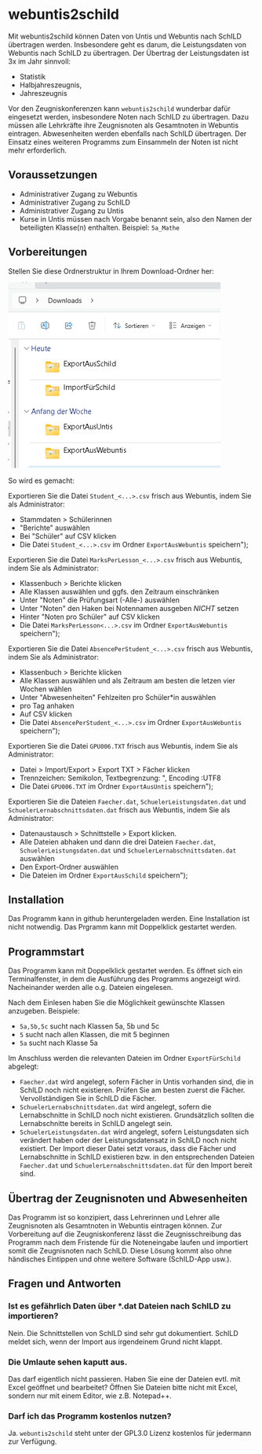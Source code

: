 # webuntis2schild

Mit webuntis2schild können Daten von Untis und Webuntis nach SchILD übertragen werden.
Insbesondere geht es darum, die Leistungsdaten von Webuntis nach SchILD zu übertragen. Der Übertrag der Leistungsdaten ist 3x im Jahr sinnvoll:

- Statistik
- Halbjahreszeugnis, 
- Jahreszeugnis

Vor den Zeugniskonferenzen kann `webuntis2schild` wunderbar dafür eingesetzt werden, insbesondere Noten nach SchILD zu übertragen. Dazu müssen alle Lehrkräfte ihre Zeugnisnoten als Gesamtnoten in Webuntis eintragen. 
Abwesenheiten werden ebenfalls nach SchILD übertragen. Der Einsatz eines weiteren Programms zum Einsammeln der Noten ist nicht mehr erforderlich.

## Voraussetzungen

- Administrativer Zugang zu Webuntis
- Administrativer Zugang zu SchILD
- Administrativer Zugang zu Untis
- Kurse in Untis müssen nach Vorgabe benannt sein, also den Namen der beteiligten Klasse(n) enthalten. Beispiel: `5a_Mathe`

## Vorbereitungen

Stellen Sie diese Ordnerstruktur in Ihrem Download-Ordner her:

![Ordnerstruktur](https://github.com/stbaeumer/webuntis2schild/blob/main/bilder/ordnerstruktur.png?raw=true)

So wird es gemacht:

Exportieren Sie die Datei `Student_<...>.csv` frisch aus Webuntis, indem Sie als Administrator:

- Stammdaten > Schülerinnen
- "Berichte" auswählen
- Bei "Schüler" auf CSV klicken
- Die Datei `Student_<...>.csv` im Ordner `ExportAusWebuntis` speichern");

Exportieren Sie die Datei `MarksPerLesson_<...>.csv` frisch aus Webuntis, indem Sie als Administrator:

- Klassenbuch > Berichte klicken
- Alle Klassen auswählen und ggfs. den Zeitraum einschränken
- Unter "Noten" die Prüfungsart (-Alle-) auswählen
- Unter "Noten" den Haken bei Notennamen ausgeben _NICHT_ setzen
- Hinter "Noten pro Schüler" auf CSV klicken
- Die Datei `MarksPerLesson<...>.csv` im Ordner `ExportAusWebuntis` speichern"); 

Exportieren Sie die Datei `AbsencePerStudent_<...>.csv` frisch aus Webuntis, indem Sie als Administrator:

- Klassenbuch > Berichte klicken
- Alle Klassen auswählen und als Zeitraum am besten die letzen vier Wochen wählen
- Unter "Abwesenheiten" Fehlzeiten pro Schüler*in auswählen
- pro Tag anhaken
- Auf CSV klicken
- Die Datei `AbsencePerStudent_<...>.csv` im Ordner `ExportAusWebuntis` speichern"); 

Exportieren Sie die Datei `GPU006.TXT` frisch aus Webuntis, indem Sie als Administrator:

- Datei > Import/Export > Export TXT > Fächer klicken
- Trennzeichen: Semikolon, Textbegrenzung: ", Encoding :UTF8
- Die Datei `GPU006.TXT` im Ordner `ExportAusUntis` speichern"); 
	
Exportieren Sie die Dateien `Faecher.dat`, `SchuelerLeistungsdaten.dat` und `SchuelerLernabschnittsdaten.dat` frisch aus Webuntis, indem Sie als Administrator:

- Datenaustausch > Schnittstelle > Export klicken.
- Alle Dateien abhaken und dann die drei Dateien `Faecher.dat`, `SchuelerLeistungsdaten.dat` und `SchuelerLernabschnittsdaten.dat` auswählen
- Den Export-Ordner auswählen
- Die Dateien im Ordner `ExportAusSchild` speichern"); 

## Installation

Das Programm kann in github heruntergeladen werden. Eine Installation ist nicht notwendig. 
Das Prgramm kann mit Doppelklick gestartet werden.

## Programmstart

Das Programm kann mit Doppelklick gestartet werden. Es öffnet sich ein Terminalfenster, in dem die Ausführung des Programms angezeigt wird.
Nacheinander werden alle o.g. Dateien eingelesen.  

Nach dem Einlesen haben Sie die Möglichkeit gewünschte Klassen anzugeben. Beispiele:

- `5a,5b,5c` sucht nach Klassen 5a, 5b und 5c
- `5` sucht nach allen Klassen, die mit 5 beginnen
- `5a` sucht nach Klasse 5a

Im Anschluss werden die relevanten Dateien im Ordner `ExportFürSchild` abgelegt:

- `Faecher.dat` wird angelegt, sofern Fächer in Untis vorhanden sind, die in SchILD noch nicht existieren. Prüfen Sie am besten zuerst die Fächer. Vervollständigen Sie in SchILD die Fächer.
- `SchuelerLernabschnittsdaten.dat` wird angelegt, sofern die Lernabschnitte in SchILD noch nicht existieren. Grundsätzlich sollten die Lernabschnitte bereits in SchILD angelegt sein.
- `SchuelerLeistungsdaten.dat` wird angelegt, sofern Leistungsdaten sich verändert haben oder der Leistungsdatensatz in SchILD noch nicht existiert. Der Import dieser Datei setzt voraus, dass die Fächer und Lernabschnitte in SchILD existieren bzw. in den entsprechenden Dateien `Faecher.dat` und `SchuelerLernabschnittsdaten.dat` für den Import bereit sind.

## Übertrag der Zeugnisnoten und Abwesenheiten

Das Programm ist so konzipiert, dass Lehrerinnen und Lehrer alle Zeugnisnoten als Gesamtnoten in Webuntis eintragen können. 
Zur Vorbereitung auf die Zeugniskonferenz lässt die Zeugnisschreibung das Programm nach dem Fristende für die Noteneingabe laufen und importiert somit die Zeugnisnoten nach SchILD. Diese Lösung kommt also ohne händisches Eintippen und ohne weitere Software (SchILD-App usw.).

## Fragen und Antworten

### Ist es gefährlich Daten über *.dat Dateien nach SchILD zu importieren? 
Nein. Die Schnittstellen von SchILD sind sehr gut dokumentiert. SchILD meldet sich, wenn der Import aus irgendeinem Grund nicht klappt.

### Die Umlaute sehen kaputt aus.
Das darf eigentlich nicht passieren. Haben Sie eine der Dateien evtl. mit Excel geöffnet und bearbeitet? Öffnen Sie Dateien bitte nicht mit Excel, sondern nur mit einem Editor, wie z.B. Notepad++.

### Darf ich das Programm kostenlos nutzen?
Ja. `webuntis2schild` steht unter der GPL3.0 Lizenz kostenlos für jedermann zur Verfügung.
